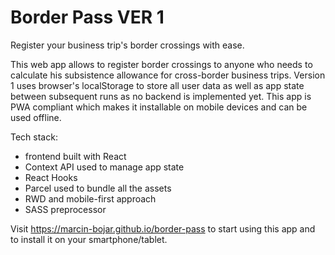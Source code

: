 # Border Pass VER 1
Register your business trip's border crossings with ease.

This web app allows to register border crossings to anyone who needs to calculate his subsistence allowance for cross-border business trips.
Version 1 uses browser's localStorage to store all user data as well as app state between subsequent runs as no backend is implemented yet.
This app is PWA compliant which makes it installable on mobile devices and can be used offline.

Tech stack:
- frontend built with React
- Context API used to manage app state
- React Hooks 
- Parcel used to bundle all the assets
- RWD and mobile-first approach
- SASS preprocessor

Visit https://marcin-bojar.github.io/border-pass to start using this app and to install it on your smartphone/tablet.

